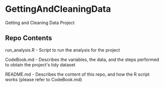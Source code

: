 GettingAndCleaningData
======================

Getting and Cleaning Data Project

Repo Contents
-------------

run_analysis.R - Script to run the analysis for the project

CodeBook.md - Describes the variables, the data, and the steps performed to obtain the project's tidy dataset

README.md - Describes the content of this repo, and how the R script works (please refer to CodeBook.md)

